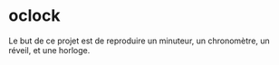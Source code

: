 # oclock
Le but de ce projet est de reproduire un minuteur, un chronomètre, un réveil, et une  horloge.
